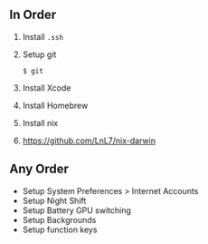 
## In Order

1. Install `.ssh`
1. Setup git
    ```
    $ git
    ```
1. Install Xcode
1. Install Homebrew

1. Install nix
1. https://github.com/LnL7/nix-darwin

## Any Order

* Setup System Preferences > Internet Accounts
* Setup Night Shift
* Setup Battery GPU switching
* Setup Backgrounds
* Setup function keys